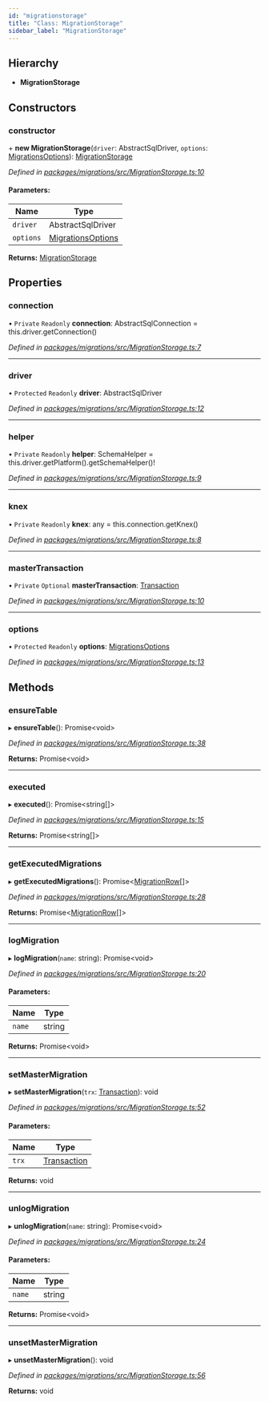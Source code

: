 ```yaml
---
id: "migrationstorage"
title: "Class: MigrationStorage"
sidebar_label: "MigrationStorage"
---
```


## Hierarchy

* **MigrationStorage**

## Constructors

### constructor

\+ **new MigrationStorage**(`driver`: AbstractSqlDriver, `options`: [MigrationsOptions](../index.md#migrationsoptions)): [MigrationStorage](migrationstorage.md)

*Defined in [packages/migrations/src/MigrationStorage.ts:10](https://github.com/mikro-orm/mikro-orm/blob/c7aaca40d/packages/migrations/src/MigrationStorage.ts#L10)*

#### Parameters:

Name | Type |
------ | ------ |
`driver` | AbstractSqlDriver |
`options` | [MigrationsOptions](../index.md#migrationsoptions) |

**Returns:** [MigrationStorage](migrationstorage.md)

## Properties

### connection

• `Private` `Readonly` **connection**: AbstractSqlConnection = this.driver.getConnection()

*Defined in [packages/migrations/src/MigrationStorage.ts:7](https://github.com/mikro-orm/mikro-orm/blob/c7aaca40d/packages/migrations/src/MigrationStorage.ts#L7)*

___

### driver

• `Protected` `Readonly` **driver**: AbstractSqlDriver

*Defined in [packages/migrations/src/MigrationStorage.ts:12](https://github.com/mikro-orm/mikro-orm/blob/c7aaca40d/packages/migrations/src/MigrationStorage.ts#L12)*

___

### helper

• `Private` `Readonly` **helper**: SchemaHelper = this.driver.getPlatform().getSchemaHelper()!

*Defined in [packages/migrations/src/MigrationStorage.ts:9](https://github.com/mikro-orm/mikro-orm/blob/c7aaca40d/packages/migrations/src/MigrationStorage.ts#L9)*

___

### knex

• `Private` `Readonly` **knex**: any = this.connection.getKnex()

*Defined in [packages/migrations/src/MigrationStorage.ts:8](https://github.com/mikro-orm/mikro-orm/blob/c7aaca40d/packages/migrations/src/MigrationStorage.ts#L8)*

___

### masterTransaction

• `Private` `Optional` **masterTransaction**: [Transaction](../index.md#transaction)

*Defined in [packages/migrations/src/MigrationStorage.ts:10](https://github.com/mikro-orm/mikro-orm/blob/c7aaca40d/packages/migrations/src/MigrationStorage.ts#L10)*

___

### options

• `Protected` `Readonly` **options**: [MigrationsOptions](../index.md#migrationsoptions)

*Defined in [packages/migrations/src/MigrationStorage.ts:13](https://github.com/mikro-orm/mikro-orm/blob/c7aaca40d/packages/migrations/src/MigrationStorage.ts#L13)*

## Methods

### ensureTable

▸ **ensureTable**(): Promise&#60;void>

*Defined in [packages/migrations/src/MigrationStorage.ts:38](https://github.com/mikro-orm/mikro-orm/blob/c7aaca40d/packages/migrations/src/MigrationStorage.ts#L38)*

**Returns:** Promise&#60;void>

___

### executed

▸ **executed**(): Promise&#60;string[]>

*Defined in [packages/migrations/src/MigrationStorage.ts:15](https://github.com/mikro-orm/mikro-orm/blob/c7aaca40d/packages/migrations/src/MigrationStorage.ts#L15)*

**Returns:** Promise&#60;string[]>

___

### getExecutedMigrations

▸ **getExecutedMigrations**(): Promise&#60;[MigrationRow](../index.md#migrationrow)[]>

*Defined in [packages/migrations/src/MigrationStorage.ts:28](https://github.com/mikro-orm/mikro-orm/blob/c7aaca40d/packages/migrations/src/MigrationStorage.ts#L28)*

**Returns:** Promise&#60;[MigrationRow](../index.md#migrationrow)[]>

___

### logMigration

▸ **logMigration**(`name`: string): Promise&#60;void>

*Defined in [packages/migrations/src/MigrationStorage.ts:20](https://github.com/mikro-orm/mikro-orm/blob/c7aaca40d/packages/migrations/src/MigrationStorage.ts#L20)*

#### Parameters:

Name | Type |
------ | ------ |
`name` | string |

**Returns:** Promise&#60;void>

___

### setMasterMigration

▸ **setMasterMigration**(`trx`: [Transaction](../index.md#transaction)): void

*Defined in [packages/migrations/src/MigrationStorage.ts:52](https://github.com/mikro-orm/mikro-orm/blob/c7aaca40d/packages/migrations/src/MigrationStorage.ts#L52)*

#### Parameters:

Name | Type |
------ | ------ |
`trx` | [Transaction](../index.md#transaction) |

**Returns:** void

___

### unlogMigration

▸ **unlogMigration**(`name`: string): Promise&#60;void>

*Defined in [packages/migrations/src/MigrationStorage.ts:24](https://github.com/mikro-orm/mikro-orm/blob/c7aaca40d/packages/migrations/src/MigrationStorage.ts#L24)*

#### Parameters:

Name | Type |
------ | ------ |
`name` | string |

**Returns:** Promise&#60;void>

___

### unsetMasterMigration

▸ **unsetMasterMigration**(): void

*Defined in [packages/migrations/src/MigrationStorage.ts:56](https://github.com/mikro-orm/mikro-orm/blob/c7aaca40d/packages/migrations/src/MigrationStorage.ts#L56)*

**Returns:** void
